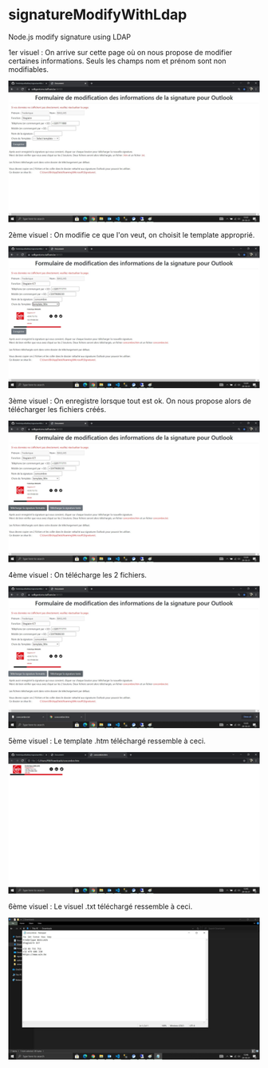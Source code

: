 # signatureModifyWithLdap
Node.js modify signature using LDAP

1er visuel :
On arrive sur cette page où on nous propose de modifier certaines informations. Seuls les champs nom et prénom sont non modifiables.

![1er visuel](/assets/img/signature1.jpg "1er visuel")

2ème visuel :
On modifie ce que l'on veut, on choisit le template approprié.

![2ème visuel](/assets/img/signature2.jpg "2ème visuel")

3ème visuel :
On enregistre lorsque tout est ok. On nous propose alors de télécharger les fichiers créés.

![3ème visuel](/assets/img/signature3.jpg "3ème visuel")

4ème visuel :
On télécharge les 2 fichiers.

![4ème visuel](/assets/img/signature4.jpg "4ème visuel")

5ème visuel :
Le template .htm téléchargé ressemble à ceci.

![5ème visuel](/assets/img/signature5.jpg "5ème visuel")

6ème visuel :
Le visuel .txt téléchargé ressemble à ceci.

![6ème visuel](/assets/img/signature6.jpg "6ème visuel")
